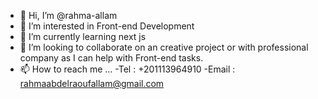 - 👋 Hi, I’m @rahma-allam
- 👀 I’m interested in Front-end Development
- 🌱 I’m currently learning next js
- 💞️ I’m looking to collaborate on an creative project or with professional company as I can help with Front-end tasks. 
- 📫 How to reach me ...
     -Tel :  +201113964910
     -Email : rahmaabdelraoufallam@gmail.com

<!---
rahma-allam/rahma-allam is a ✨ special ✨ repository because its `README.md` (this file) appears on your GitHub profile.
You can click the Preview link to take a look at your changes.
--->
